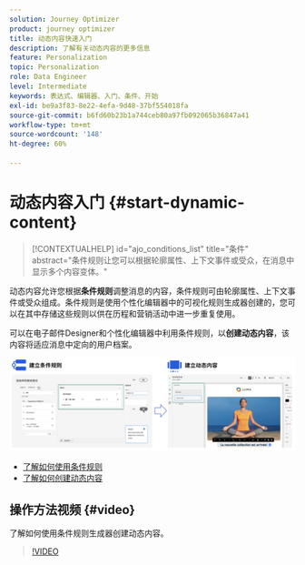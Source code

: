 ```yaml
---
solution: Journey Optimizer
product: journey optimizer
title: 动态内容快速入门
description: 了解有关动态内容的更多信息
feature: Personalization
topic: Personalization
role: Data Engineer
level: Intermediate
keywords: 表达式、编辑器、入门、条件、开始
exl-id: be9a3f83-8e22-4efa-9d48-37bf554018fa
source-git-commit: b6fd60b23b1a744ceb80a97fb092065b36847a41
workflow-type: tm+mt
source-wordcount: '148'
ht-degree: 60%

---
```


# 动态内容入门 {#start-dynamic-content}

>[!CONTEXTUALHELP]
>id="ajo_conditions_list"
>title="条件"
>abstract="条件规则让您可以根据轮廓属性、上下文事件或受众，在消息中显示多个内容变体。"

动态内容允许您根据&#x200B;**条件规则**&#x200B;调整消息的内容，条件规则可由轮廓属性、上下文事件或受众组成。条件规则是使用个性化编辑器中的可视化规则生成器创建的，您可以在其中存储这些规则以供在历程和营销活动中进一步重复使用。

可以在电子邮件Designer和个性化编辑器中利用条件规则，以&#x200B;**创建动态内容**，该内容将适应消息中定向的用户档案。

![](assets/conditions-overview.png)

* [了解如何使用条件规则](create-conditions.md)
* [了解如何创建动态内容](dynamic-content.md)

## 操作方法视频 {#video}

了解如何使用条件规则生成器创建动态内容。

>[!VIDEO](https://video.tv.adobe.com/v/3409815?quality=12)
